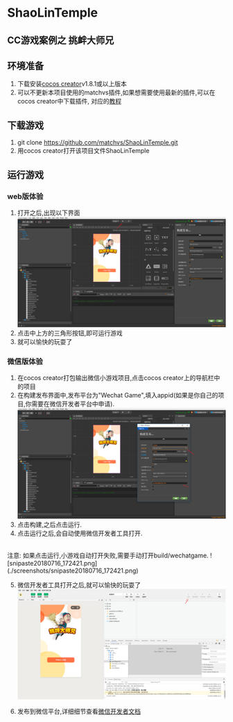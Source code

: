 # ShaoLinTemple

## CC游戏案例之 挑衅大师兄

## 环境准备

1. 下载安装[cocos creator](http://www.cocos.com/download)v1.8.1或以上版本
2. 可以不更新本项目使用的matchvs插件,如果想需要使用最新的插件,可以在cocos creator中下载插件,
对应的[教程](http://www.matchvs.com/service?page=creatorStart)

## 下载游戏

1. git clone https://github.com/matchvs/ShaoLinTemple.git
2. 用cocos creator打开该项目文件ShaoLinTemple

## 运行游戏

###  web版体验

1. 打开之后,出现以下界面
![snipaste20180716_171554.png](./screenshots/snipaste20180716_171554.png)
2. 点击中上方的三角形按钮,即可运行游戏
3. 就可以愉快的玩耍了 

###  微信版体验

1. 在cocos creator打包输出微信小游戏项目,点击cocos creator上的导航栏中的项目
2. 在构建发布界面中,发布平台为"Wechat Game",填入appid(如果是你自己的项目,你需要在微信开发者平台中申请).
![snipaste20180716_171816.png](./screenshots/snipaste20180716_171816.png)
3. 点击构建,之后点击运行.
4. 点击运行之后,会自动使用微信开发者工具打开.
<br>
注意: 如果点击运行,小游戏自动打开失败,需要手动打开build/wechatgame.
![snipaste20180716_172421.png](./screenshots/snipaste20180716_172421.png)

5. 微信开发者工具打开之后,就可以愉快的玩耍了 
![snipaste20180716_172602.png](./screenshots/snipaste20180716_172602.png)

6. 发布到微信平台,详细细节查看[微信开发者文档](https://developers.weixin.qq.com/minigame/dev/index.html)